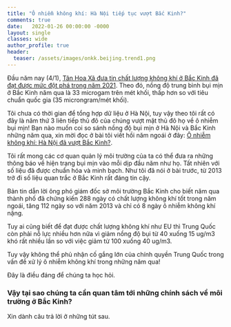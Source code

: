 ```yaml
---
title: "Ô nhiễm không khí: Hà Nội tiếp tục vượt Bắc Kinh?"
comments: true
date:   2022-01-26 00:00:00 -0000
layout: single
classes: wide
author_profile: true
header:
  teaser: /assets/images/onkk.beijing.trend1.png
---
```


Đầu năm nay (4/1), [Tân Hoa Xã đưa tin chất lượng không khí ở Bắc Kinh đã đạt được mức đột phá trong năm 2021](http://www.xinhuanet.com/english/20220104/c5a0b79377684910ad50c5dc83db860c/c.html#:~:text=The%20city's%20average%20concentration%20of,bureau%2C%20told%20a%20press%20briefing.).
Theo đó, nồng độ trung bình bụi mịn ở Bắc Kinh năm qua là 33 microgam trên mét khối, thấp hơn so với tiêu chuẩn quốc gia (35 microngram/mét khối). 

Tôi chưa có thời gian để tổng hợp dữ liệu ở Hà Nội, tuy vậy theo tôi rất có đây là năm thứ 3 liên tiếp thủ đô của chúng vượt mặt thủ đô họ về ô nhiễm bụi mịn! Bạn nào muốn coi so sánh nồng độ bụi mịn ở Hà Nội và Bắc Kinh những năm qua, xin mời đọc ở bài tôi viết hồi năm ngoái ở đây: [Ô nhiễm không khí: Hà Nội đã vượt Bắc Kinh?](https://tuanvvu.github.io/onkk/2021-03-05-hanoi-backinh/).

Tôi rất mong các cơ quan quản lý môi trường của ta có thể đưa ra những thông báo về hiện trạng bụi mịn vào mỗi dịp đầu năm như họ.
Tất nhiên với số liệu đã được chuẩn hóa và minh bạch. Như tôi đã nói ở bài trước, từ 2013 trở đi số liệu quan trắc ở Bắc Kinh rất đáng tin cậy.

Bản tin dẫn lời ông phó giám đốc sở môi trường Bắc Kinh cho biết năm qua thành phố đã chứng kiến 288 ngày có chất lượng không khí tốt trong năm ngoái, tăng 112 ngày so với năm 2013 và chỉ có 8 ngày ô nhiễm không khí nặng.

Tuy ai cũng biết để đạt được chất lượng không khí như EU thì Trung Quốc còn phải nỗ lực nhiều hơn nữa vì giảm nồng độ bụi từ 40 xuống 15 ug/m3 khó rất nhiều lần so với việc giảm từ 100 xuống 40 ug/m3.

Tuy vậy không thể phủ nhận cố gắng lớn của chính quyền Trung Quốc trong vấn đề xử lý ô nhiễm không khí trong những năm qua! 

Đây là điều đáng để chúng ta học hỏi. 

### Vậy tại sao chúng ta cần quan tâm tới những chính sách về môi trường ở Bắc Kinh?

Xin dành câu trả lời ở những tút sau.

